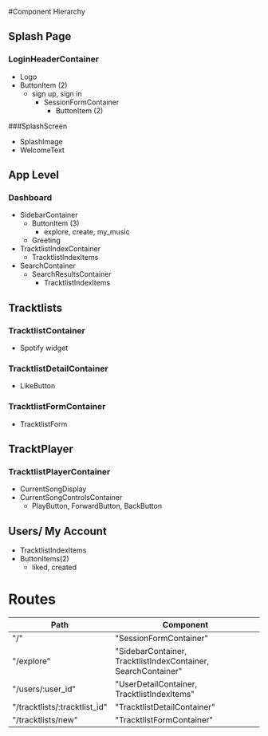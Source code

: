 #Component Hierarchy 

## Splash Page

### LoginHeaderContainer
* Logo
* ButtonItem (2)
	* sign up, sign in 
	  * SessionFormContainer
	  	* ButtonItem (2)

###SplashScreen
* SplashImage
* WelcomeText


## App Level

### Dashboard
* SidebarContainer
	* ButtonItem (3)
		* explore, create, my_music
	* Greeting
* TracktlistIndexContainer
	* TracktlistIndexItems
* SearchContainer
	* SearchResultsContainer
		* TracktlistIndexItems

## Tracktlists

### TracktlistContainer
* Spotify widget

### TracktlistDetailContainer
* LikeButton 

### TracktlistFormContainer
* TracktlistForm

## TracktPlayer

### TracktlistPlayerContainer
* CurrentSongDisplay
* CurrentSongControlsContainer
	* PlayButton, ForwardButton, BackButton

## Users/ My Account
* TracktlistIndexItems
* ButtonItems(2)
	* liked, created 


# Routes

| Path                          | Component                                                       |
|-------------------------------|-----------------------------------------------------------------|
| "/"                           | "SessionFormContainer"                                          |
| "/explore"                    | "SidebarContainer,  TracktlistIndexContainer,  SearchContainer" |
| "/users/:user_id"             | "UserDetailContainer, TracktlistIndexItems"                     |
| "/tracktlists/:tracktlist_id" | "TracktlistDetailContainer"                                     |
| "/tracktlists/new"           | "TracktlistFormContainer"                                       | 


